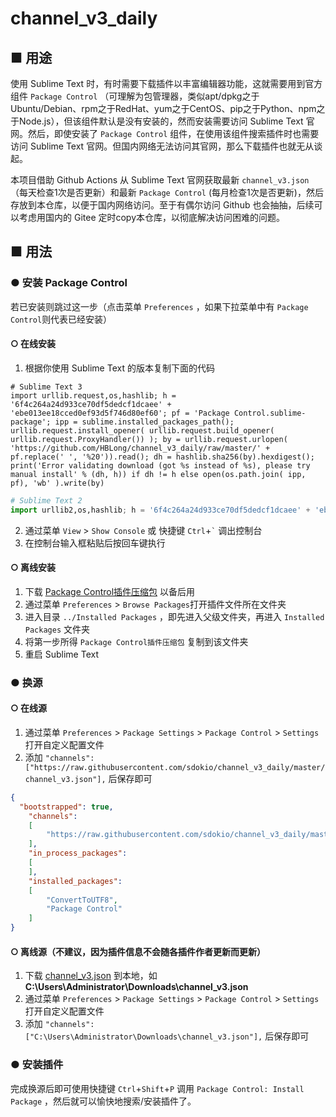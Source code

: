 # channel_v3_daily

## ■ 用途

使用 Sublime Text 时，有时需要下载插件以丰富编辑器功能，这就需要用到官方组件 `Package Control` （可理解为包管理器，类似apt/dpkg之于Ubuntu/Debian、rpm之于RedHat、yum之于CentOS、pip之于Python、npm之于Node.js），但该组件默认是没有安装的，然而安装需要访问 Sublime Text 官网。然后，即使安装了 `Package Control` 组件，在使用该组件搜索插件时也需要访问 Sublime Text 官网。但国内网络无法访问其官网，那么下载插件也就无从谈起。

本项目借助 Github Actions 从 Sublime Text 官网获取最新 `channel_v3.json`（每天检查1次是否更新）和最新 `Package Control` (每月检查1次是否更新)，然后存放到本仓库，以便于国内网络访问。至于有偶尔访问 Github 也会抽抽，后续可以考虑用国内的 Gitee 定时copy本仓库，以彻底解决访问困难的问题。

## ■ 用法

### ● 安装 Package Control

若已安装则跳过这一步（点击菜单 `Preferences` ，如果下拉菜单中有 `Package Control`则代表已经安装）

#### ○ 在线安装
  
  1. 根据你使用 Sublime Text 的版本复制下面的代码
```python3
# Sublime Text 3
import urllib.request,os,hashlib; h = '6f4c264a24d933ce70df5dedcf1dcaee' + 'ebe013ee18cced0ef93d5f746d80ef60'; pf = 'Package Control.sublime-package'; ipp = sublime.installed_packages_path(); urllib.request.install_opener( urllib.request.build_opener( urllib.request.ProxyHandler()) ); by = urllib.request.urlopen( 'https://github.com/HBLong/channel_v3_daily/raw/master/' + pf.replace(' ', '%20')).read(); dh = hashlib.sha256(by).hexdigest(); print('Error validating download (got %s instead of %s), please try manual install' % (dh, h)) if dh != h else open(os.path.join( ipp, pf), 'wb' ).write(by)
```
```python
# Sublime Text 2
import urllib2,os,hashlib; h = '6f4c264a24d933ce70df5dedcf1dcaee' + 'ebe013ee18cced0ef93d5f746d80ef60'; pf = 'Package Control.sublime-package'; ipp = sublime.installed_packages_path(); os.makedirs( ipp ) if not os.path.exists(ipp) else None; urllib2.install_opener( urllib2.build_opener( urllib2.ProxyHandler()) ); by = urllib2.urlopen( 'https://github.com/HBLong/channel_v3_daily/raw/master/' + pf.replace(' ', '%20')).read(); dh = hashlib.sha256(by).hexdigest(); open( os.path.join( ipp, pf), 'wb' ).write(by) if dh == h else None; print('Error validating download (got %s instead of %s), please try manual install' % (dh, h) if dh != h else 'Please restart Sublime Text to finish installation')
```
  2. 通过菜单 `View` > `Show Console` 或 快捷键 `Ctrl`+`` ` `` 调出控制台
  3. 在控制台输入框粘贴后按回车键执行
  
#### ○ 离线安装
  
  1. 下载 [Package Control插件压缩包](https://github.com/sdokio/channel_v3_daily/raw/master/Package%20Control.sublime-package) 以备后用
  1. 通过菜单 `Preferences` > `Browse Packages`打开插件文件所在文件夹
  1. 进入目录 `../Installed Packages` ，即先进入父级文件夹，再进入 `Installed Packages` 文件夹
  1. 将第一步所得 `Package Control插件压缩包` 复制到该文件夹
  1. 重启 Sublime Text

### ● 换源

#### ○ 在线源

  1. 通过菜单 `Preferences` > `Package Settings` > `Package Control` > `Settings` 打开自定义配置文件
  1. 添加 `"channels": ["https://raw.githubusercontent.com/sdokio/channel_v3_daily/master/channel_v3.json"],` 后保存即可
```json
{
  "bootstrapped": true,
	"channels":
	[
		"https://raw.githubusercontent.com/sdokio/channel_v3_daily/master/channel_v3.json"
	],
	"in_process_packages":
	[
	],
	"installed_packages":
	[
		"ConvertToUTF8",
		"Package Control"
	]
}
```


#### ○ 离线源（不建议，因为插件信息不会随各插件作者更新而更新）

  1. 下载 [channel_v3.json](https://github.com/sdokio/channel_v3_daily/raw/master/channel_v3.json) 到本地，如 **C:\Users\Administrator\Downloads\channel_v3.json**
  1. 通过菜单 `Preferences` > `Package Settings` > `Package Control` > `Settings` 打开自定义配置文件
  1. 添加 `"channels": ["C:\Users\Administrator\Downloads\channel_v3.json"],` 后保存即可

### ● 安装插件

  完成换源后即可使用快捷键 `Ctrl`+`Shift`+`P` 调用 `Package Control: Install Package` ，然后就可以愉快地搜索/安装插件了。

